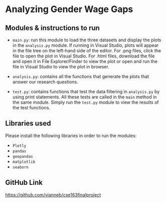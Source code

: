 # Analyzing Gender Wage Gaps

## Modules & instructions to run

- `main.py`: run this module to load the three datasets and display the plots 
in the `analysis.py` module. If running in Visual Studio, plots will appear in the file tree on the left-hand side of the editor. For .png files, click the file to open the plot in Visual Studio. For .html files, download the file and open it in File Explorer/Finder to view the plot or open and run the file in Visual Studio to view the plot in browser.

- `analysis.py`: contains all the functions that generate the plots that answer 
our research questions. 

- `test.py`: contains functions that test the data filtering in 
`analysis.py` by using print statements. All these tests are called in the 
`main` method in the same module. Simply run the `test.py` module to view the
results of the test functions.

## Libraries used 
Please install the following libraries in order to run the modules:
- `Plotly`
- `pandas`
- `geopandas`
- `matplotlib`
- `seaborn` 

## GitHub Link
https://github.com/vianneb/cse163finalproject
